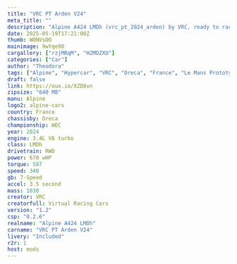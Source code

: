 ```yaml
---
title: "VRC PT Arden V24"
meta_title: ""
description: "Alpine A424 LMDh (vrc_pt_2024_arden) by VRC, ready to race!"
date: 2025-05-19T17:21:00Z
thumb: WONVsDO
mainimage: 9wYqe90
cargallery: ["rzjMRqM", "H2MDZXU"]
categories: ["Car"]
author: "Theodora"
tags: ["Alpine", "Hypercar", "VRC", "Oreca", "France", "Le Mans Prototype", "LMH", "WEC"]
draft: false
link: https://ouo.io/XZD8vn
zipsize: "640 MB"
manu: Alpine
logo2: alpine-cars
country: France
chassisby: Oreca
championship: WEC
year: 2024
engine: 3.4L V6 turbo
class: LMDh
drivetrain: RWD
power: 670 wHP
torque: 587
speed: 340
gb: 7-Speed
accel: 3.5 second
mass: 1030
creator: VRC
creatorfull: Virtual Racing Cars
version: "1.2"
csp: "0.2.6"
realname: "Alpine A424 LMDh"
carname: "VRC PT Arden V24"
livery: "Included"
r2r: 1
host: mods
---
```

